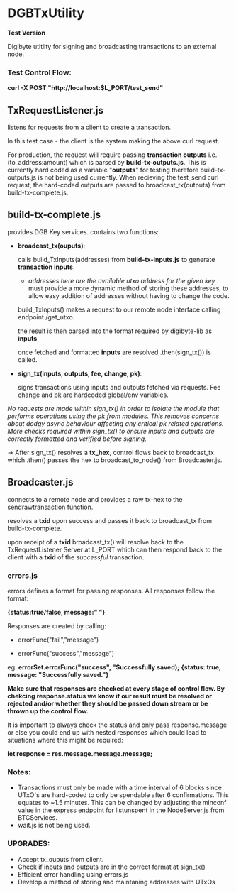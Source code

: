 # DGBTxUtility

**Test Version**

Digibyte utitlity for signing and broadcasting transactions to an external node. 

### Test Control Flow:

**curl -X POST "http://localhost:$L_PORT/test_send"**

## **TxRequestListener.js** 
listens for requests from a  client to create a transaction. 

In this test case - the client is the system making the above curl request. 

For production, the request will require passing **transaction outputs** i.e. (to_address:amount) which is parsed by **build-tx-outputs.js**. This is currently hard coded as a variable "__outputs__" for testing therefore build-tx-outputs.js is not being used currently.
When recieving the test_send curl request, the hard-coded outputs are passed to broadcast_tx(outputs) from build-tx-complete.js. 

## **build-tx-complete.js** 
provides DGB Key services. contains two functions:
    
   - **__broadcast_tx(ouputs)__**: 
   
        calls build_TxInputs(addresses) from **build-tx-inputs.js** to generate **transaction inputs**. 
        
      
        -   *addresses here are the available utxo address for the given key* . must provide a more dynamic method of storing these addresses, to allow easy addition of addresses without having to change the code.
   
        build_TxInputs() makes a request to our remote node interface calling endpoint /get_utxo. 
                    
        the result is then parsed into the format required by digibyte-lib as **inputs**
        
        once fetched and formatted __inputs__ are resolved .then(sign_tx()) is called.
        
   - __**sign_tx(inputs, outputs, fee, change, pk)**__: 
   
        signs transactions using inputs and outputs fetched via requests. Fee change and pk are hardcoded global/env variables. 
    
*No requests are made within sign_tx() in order to isolate the module that performs operations using the pk from modules.
This removes concerns about dodgy async behaviour affecting any critical pk related operations. 
More checks required within sign_tx() to ensure inputs and outputs are correctly formatted and verified before signing.* 
        
-> After sign_tx() resolves a __tx_hex__, control flows back to broadcast_tx which .then() passes the hex to broadcast_to_node() from Broadcaster.js.

## **Broadcaster.js** 
connects to a remote node and provides a raw tx-hex to the sendrawtransaction function. 

resolves a __txid__ upon success and passes it back to broadcast_tx from build-tx-complete.

  upon receipt of a __txid__ broadcast_tx() will resolve back to the TxRequestListener Server at L_PORT which can then respond back to the client with a __txid__ of the *successful* transaction.

### errors.js

errors defines a format for passing responses. All responses follow the format: 

**{status:true/false, message:" "}**

Responses are created by calling:

- errorFunc("fail","message") 

- errorFunc("success","message")

eg. 
**errorSet.errorFunc("success", "Successfully saved);**
**{status: true, message: "Successfully saved."}**

__Make sure that responses are checked at every stage of control flow. By chekcing response.status we know if our result must be resolved or rejected and/or whether they should be passed down stream or be thrown up the control flow.__

It is important to always check the status and only pass response.message or else you could end up with nested responses which could lead to situations where this might be required: 

**let response = res.message.message.message;**


### Notes:
- Transactions must only be made with a time interval of 6 blocks since UTxO's are hard-coded to only be spendable after 6 confirmations. This equates to ~1.5 minutes. This can be changed by adjusting the minconf value in the express endpoint for listunspent in the NodeServer.js from BTCServices.
- wait.js is not being used. 

### UPGRADES:
- Accept tx_ouputs from client.
- Check if inputs and outputs are in the correct format at sign_tx()
- Efficient error handling using errors.js
- Develop a method of storing and maintaning addresses with UTxOs
